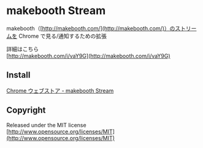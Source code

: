 # makebooth Stream

makebooth（[http://makebooth.com/](http://makebooth.com/)）のストリームを Chrome で見る/通知するための拡張

詳細はこちら  
[http://makebooth.com/i/vaY9G](http://makebooth.com/i/vaY9G)

## Install

[Chrome ウェブストア - makebooth Stream](https://chrome.google.com/webstore/detail/dgpfmlbjkhdibgkkcacnjojbedfadlid)

## Copyright

Released under the MIT license  
[http://www.opensource.org/licenses/MIT](http://www.opensource.org/licenses/MIT)
